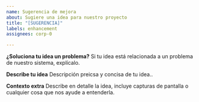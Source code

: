 ```yaml
---
name: Sugerencia de mejora
about: Sugiere una idea para nuestro proyecto
title: "[SUGERENCIA]"
labels: enhancement
assignees: corp-0

---
```


**¿Soluciona tu idea un problema?**
Si tu idea está relacionada a un problema de nuestro sistema, explícalo.

**Describe tu idea**
Descripción preicsa y concisa de tu idea..

**Contexto extra**
Describe en detalle la idea, incluye capturas de pantalla o cualquier cosa que nos ayude a entenderla.

